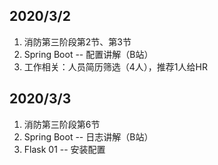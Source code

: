 ## 2020/3/2
1. 消防第三阶段第2节、第3节
2. Spring Boot -- 配置讲解（B站）
3. 工作相关：人员简历筛选（4人），推荐1人给HR

## 2020/3/3
1. 消防第三阶段第6节
2. Spring Boot -- 日志讲解（B站）
3. Flask 01 -- 安装配置